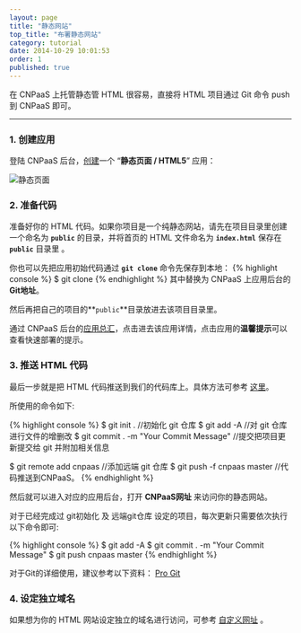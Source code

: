 ```yaml
---
layout: page
title: "静态网站"
top_title: "布署静态网站"
category: tutorial
date: 2014-10-29 10:01:53
order: 1
published: true
---
```


在 CNPaaS 上托管静态管 HTML 很容易，直接将 HTML 项目通过 Git 命令 push 到 CNPaaS 即可。

---

### 1. 创建应用

登陆 CNPaaS 后台，[创建]一个 “**静态页面 / HTML5**” 应用：

<img class="embeddable" src="{{site.url}}/images/static/static1.jpg" alt="静态页面" title="静态页面" />

### 2. 准备代码

准备好你的 HTML 代码。如果你项目是一个纯静态网站，请先在项目目录里创建一个命名为 **`public`** 的目录，并将首页的 HTML 文件命名为 **`index.html`** 保存在 **`public`** 目录里 。

你也可以先把应用初始代码通过 **`git clone`** 命令先保存到本地：
{% highlight console %}
$ git clone <git-repo addr>
{% endhighlight %}
其中<git-repo addr>替换为 CNPaaS 上应用后台的 **Git地址**。

然后再把自己的项目的**`public`**目录放进去该项目目录里。

通过 CNPaaS 后台的[应用总汇]，点击进去该应用详情，点击应用的**温馨提示**可以查看快速部署的提示。


### 3. 推送 HTML 代码

最后一步就是把 HTML 代码推送到我们的代码库上。具体方法可参考 [这里]({{site.url}}/usage/php.html)。

所使用的命令如下:

{% highlight console %}
$ git init . //初始化 git 仓库
$ git add -A //对 git 仓库进行文件的增删改
$ git commit . -m "Your Commit Message" //提交把项目更新提交给 git 并附加相关信息

$ git remote add cnpaas <git-repo addr> //添加远端 git 仓库
$ git push -f cnpaas master //代码推送到CNPaaS。
{% endhighlight %}

然后就可以进入对应的应用后台，打开 **CNPaaS网址** 来访问你的静态网站。

对于已经完成过 git初始化 及 远端git仓库 设定的项目，每次更新只需要依次执行以下命令即可:

{% highlight console %}
$ git add -A
$ git commit . -m "Your Commit Message"
$ git push cnpaas master
{% endhighlight %}

对于Git的详细使用，建议参考以下资料：
[Pro Git](http://git-scm.com/book/zh/)

### 4. 设定独立域名

如果想为你的 HTML 网站设定独立的域名进行访问，可参考 [自定义网址]({{site.url}}/usage/custom-domains.html) 。

[创建]:http://dashboard.cnpaas.io/a
[应用总汇]:http://dashboard.cnpaas.io/a
